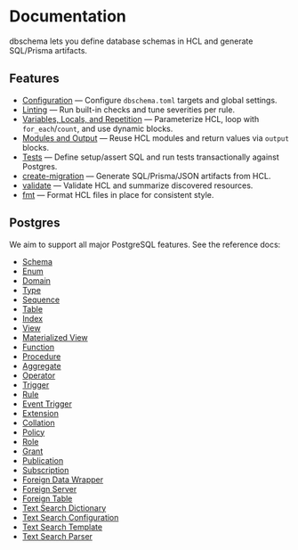 # Documentation

dbschema lets you define database schemas in HCL and generate SQL/Prisma artifacts.

## Features

- [Configuration](configuration.md) — Configure `dbschema.toml` targets and global settings.
- [Linting](linting.md) — Run built-in checks and tune severities per rule.
- [Variables, Locals, and Repetition](variables.md) — Parameterize HCL, loop with `for_each`/`count`, and use dynamic blocks.
- [Modules and Output](modules.md) — Reuse HCL modules and return values via `output` blocks.
- [Tests](tests.md) — Define setup/assert SQL and run tests transactionally against Postgres.
- [create-migration](create-migration.md) — Generate SQL/Prisma/JSON artifacts from HCL.
- [validate](validate.md) — Validate HCL and summarize discovered resources.
- [fmt](fmt.md) — Format HCL files in place for consistent style.

## Postgres

We aim to support all major PostgreSQL features. See the reference docs:

- [Schema](postgres/schema.md)
- [Enum](postgres/enum.md)
- [Domain](postgres/domain.md)
- [Type](postgres/type.md)
- [Sequence](postgres/sequence.md)
- [Table](postgres/table.md)
- [Index](postgres/index.md)
- [View](postgres/view.md)
- [Materialized View](postgres/materialized.md)
- [Function](postgres/function.md)
- [Procedure](postgres/procedure.md)
- [Aggregate](postgres/aggregate.md)
- [Operator](postgres/operator.md)
- [Trigger](postgres/trigger.md)
- [Rule](postgres/rule.md)
- [Event Trigger](postgres/event_trigger.md)
- [Extension](postgres/extension.md)
- [Collation](postgres/collation.md)
- [Policy](postgres/policy.md)
- [Role](postgres/role.md)
- [Grant](postgres/grant.md)
- [Publication](postgres/publication.md)
- [Subscription](postgres/subscription.md)
- [Foreign Data Wrapper](postgres/foreign_data_wrapper.md)
- [Foreign Server](postgres/foreign_server.md)
- [Foreign Table](postgres/foreign_table.md)
- [Text Search Dictionary](postgres/text_search_dictionary.md)
- [Text Search Configuration](postgres/text_search_configuration.md)
- [Text Search Template](postgres/text_search_template.md)
- [Text Search Parser](postgres/text_search_parser.md)
